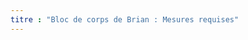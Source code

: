 ```yaml
---
titre : "Bloc de corps de Brian : Mesures requises"
---
```


<PatternMeasurements pattern='brian' />

